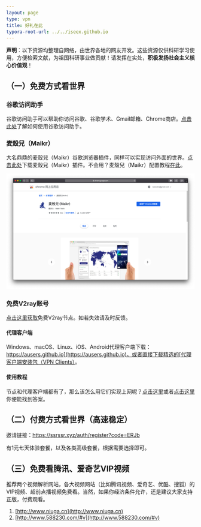 ```yaml
---
layout: page
type: vpn
title: 好礼在此
typora-root-url: ../../iseex.github.io
---
```


**声明**：以下资源均整理自网络，由世界各地的网友开发。这些资源仅供科研学习使用，方便检索文献，为祖国科研事业做贡献！请发挥在实处，**积极发扬社会主义核心价值观**！



## （一）免费方式看世界

### <i class="fa fa-google"></i> 谷歌访问助手

谷歌访问助手可以帮助你访问谷歌、谷歌学术、Gmail邮箱、Chrome商店。[点击此处](https://iseex.github.io/2019-02/google-access-helper/)了解如何使用谷歌访问助手。

### <i class="fa fa-google"></i> 麦殼兒（Maikr）

大名鼎鼎的麦殼兒（Maikr）谷歌浏览器插件，同样可以实现访问外面的世界。[点击此处](https://chrome.google.com/webstore/detail/maikr/ffgfolalmnpdicmjfhepcfeokldcmiod?hl=zh-CN)下载麦殼兒（Maikr）插件。不会用？麦殼兒（Maikr）配置教程[在此](https://iseex.github.io/gifts/maikr_manual.pdf)。

![](/gifts/Maikr.png)


### <i class="fa fa-paper-plane"></i> 免费V2ray账号

[点击这里获取](https://iseex.github.io/gifts/V2ray.pdf)免费V2ray节点。如若失效请及时反馈。


#### <i class="fa fa-wrench"></i> 代理客户端

Windows、macOS、Linux、iOS、Android代理客户端下载：[https://ausers.github.io](https://ausers.github.io)。或者直接下载精选的[代理客户端安装包（VPN Clients）](https://github.com/iseex/iseex.github.io/releases)。

#### <i class="fa fa-unlock"></i> 使用教程

节点和代理客户端都有了，那么该怎么用它们实现上网呢？[点击这里](https://github.com/Shadowsocks-Wiki/shadowsocks)或者[点击这里](https://www.nb33.vip/fjs/)你便能找到答案。



## （二）付费方式看世界（高速稳定）

邀请链接：https://ssrssr.xyz/auth/register?code=ERJb

有1元七天体验套餐，以及各类高级套餐，根据需要选择即可。

## （三）免费看腾讯、爱奇艺VIP视频

推荐两个视频解析网站，各大视频网站（比如腾讯视频、爱奇艺、优酷、搜狐）的VIP视频、超前点播视频免费看。当然，如果你经济条件允许，还是建议大家支持正版，付费观看。

1. [http://www.niuga.cn](http://www.niuga.cn)
2. [http://www.588230.com/#v](http://www.588230.com/#v)
